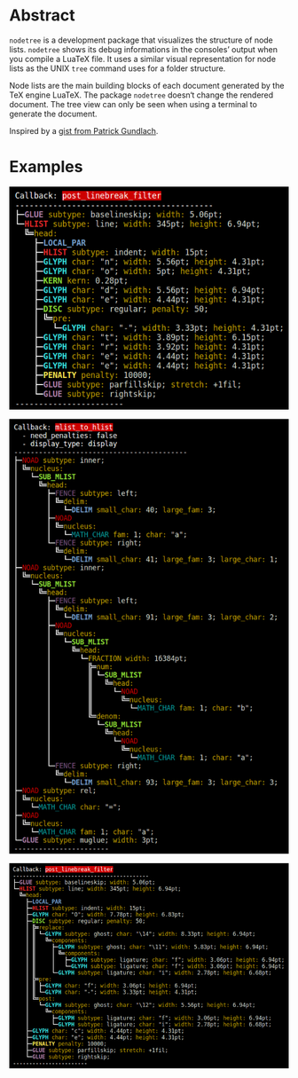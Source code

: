 # Abstract

`nodetree` is a development package that visualizes the structure of
node lists. `nodetree` shows its debug informations in the consoles’
output when you compile a LuaTeX file. It uses a similar visual
representation for node lists as the UNIX `tree` command uses for a
folder structure.

Node lists are the main building blocks of each document generated by
the TeX engine LuaTeX. The package `nodetree` doesn‘t change
the rendered document. The tree view can only be seen when using a
terminal to generate the document.

Inspired by a [gist from Patrick Gundlach](https://gist.github.com/pgundlach/556247).

# Examples

![Nodes of the package name](graphics/packagename.png)

![Nodes of the package name](graphics/math.png)

![Nodes of the package name](graphics/ligatures.png)

